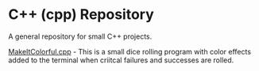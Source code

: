 # C++ (cpp) Repository
A general repository for small C++ projects.

[MakeItColorful.cpp](https://github.com/kittrellbj/cpp/blob/main/MakeItColorful.cpp) - This is a small dice rolling program with color effects added to the terminal when criitcal failures and successes are rolled.
